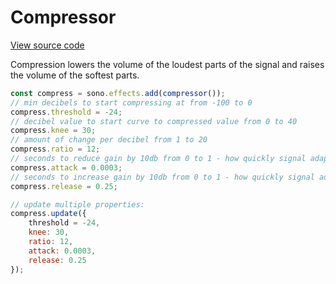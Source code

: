 # Compressor

[View source code](../effects/compressor.js)

Compression lowers the volume of the loudest parts of the signal and raises the volume of the softest parts.

```javascript
const compress = sono.effects.add(compressor());
// min decibels to start compressing at from -100 to 0
compress.threshold = -24;
// decibel value to start curve to compressed value from 0 to 40
compress.knee = 30;
// amount of change per decibel from 1 to 20
compress.ratio = 12;
// seconds to reduce gain by 10db from 0 to 1 - how quickly signal adapted when volume increased
compress.attack = 0.0003;
// seconds to increase gain by 10db from 0 to 1 - how quickly signal adapted when volume redcuced
compress.release = 0.25;

// update multiple properties:
compress.update({
    threshold = -24,
    knee: 30,
    ratio: 12,
    attack: 0.0003,
    release: 0.25
});
```
